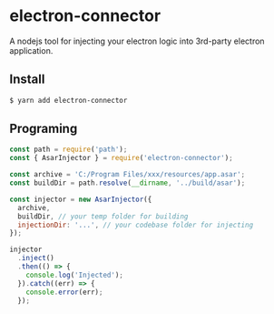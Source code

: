 # electron-connector

A nodejs tool for injecting your electron logic into 3rd-party electron application.

## Install
```bash
$ yarn add electron-connector
```

## Programing
```js
const path = require('path');
const { AsarInjector } = require('electron-connector');

const archive = 'C:/Program Files/xxx/resources/app.asar';
const buildDir = path.resolve(__dirname, '../build/asar');

const injector = new AsarInjector({
  archive,
  buildDir, // your temp folder for building
  injectionDir: '...', // your codebase folder for injecting
});

injector
  .inject()
  .then(() => {
    console.log('Injected');
  }).catch((err) => {
    console.error(err);
  });
```
